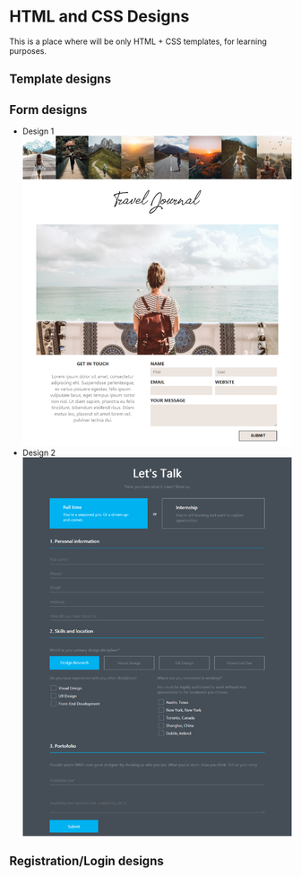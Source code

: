 # HTML and CSS Designs

This is a place where will be only HTML + CSS templates, for learning purposes.

## Template designs

## Form designs
* Design 1
![''](./Forms/Design1/screenshot.png)
* Design 2
![''](./Forms/Design2/screenshot.png)
## Registration/Login designs